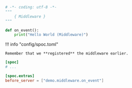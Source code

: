 <div id="terminal-extras" data-termynal></div>

```python title="apps/demo/middleware.py"
# -*- coding: utf-8 -*-
"""
    { Middleware }
"""

def on_event():
    print("Hello World (Middleware)")
```

!!! info "config/spoc.toml"

    Remember that we **registered** the middleware earlier.

```toml title="config/spoc.toml"
[spoc]
# ...

[spoc.extras]
before_server = ["demo.middleware.on_event"]
```

